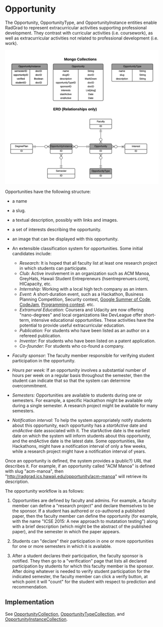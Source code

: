 # Opportunity

The Opportunity, OpportunityType, and OpportunityInstance entities enable RadGrad to represent extracurricular activities supporting professional development.  They contrast with curricular activities (i.e. coursework), as well as extracurricular activities not related to professional development (i.e. work).

<img src="images/Opportunity.png" width="600px">

Opportunities have the following structure:

* a name

* a slug.
 
* a textual description, possibly with links and images.

* a set of interests describing the opportunity.

* an image that can be displayed with this opportunity.
 
* An extensible classification system for opportunities. Some initial candidates include:

  * *Research:*  It is hoped that all faculty list at least one research project in which students can participate.
  * *Club:*  Active involvement in an organization such as ACM Manoa, GreyHats, Hawaii Student Entrepreneurs (hsentreprenuers.com), HICapacity, etc.
  * *Internship:* Working with a local high tech company as an intern.
  * *Event:*  A short-duration event, such as a Hackathon, Business Planning Competition, Security contest, [Google Summer of Code](https://developers.google.com/open-source/gsoc/), [CodeJam](https://code.google.com/codejam/), [Programming contest](https://icpc.baylor.edu/). 
etc. 
  * *Extramural Education:*  Coursera and Udacity are now offering "nano-degrees" and local organizations like DevLeague offer short-term, intensive educational opportunities. These activities have the potential to provide useful extracurricular education. 
  * *Publication:* For students who have been listed as an author on a refereed publication. 
  * *Inventor:* For students who have been listed on a patent application.
  * *Co-founder:* For students who co-found a company.
  
* *Faculty sponsor:*  The faculty member responsible for verifying student participation in the opportunity.

* *Hours per week:*  If an opportunity involves a substantial number of hours per week on a regular basis throughout the semester, then the student can indicate that so that the system can determine overcommitment. 

* *Semesters:* Opportunities are available to students during one or semesters. For example, a specific Hackathon might be available only during a single semester.  A research project might be available for many semesters. 

* *Notification interval:* To help the system appropriately notify students about this opportunity, each opportunity has a *startActive* date and *endActive* date associated with it.  The startActive date is the earliest date on which the system will inform students about this opportunity, and the endActive date is the latest date.  Some opportunities, like Hackathons, might have a notification interval of only a few weeks, while a research project might have a notification interval of years.  

Once an opportunity is defined, the system provides a (public?) URL that describes it. For example, if an opportunity called "ACM Manoa" is defined with slug "acm-manoa", then "http://radgrad.ics.hawaii.edu/opportunity/acm-manoa" will retrieve its description.

The opportunity workflow is as follows:

1. Opportunities are defined by faculty and admins.  For example, a faculty member can define a "research project"  and declare themselves to be the sponsor. If a student has authored or co-authored a published paper, then the faculty member can define the opportunity (for example, with the name "ICSE 2015: A new approach to mutatation testing") along with a brief description (which might be the abstract of the published paper), and the semester in which the paper appears. 
  
2. Students can "declare" their participation in one or more opportunities for one or more semesters in which it is available.

3. After a student declares their participation, the faculty sponsor is notified.  They then go to a "verification" page that lists all declared participation by students for which this faculty member is the sponsor. After doing whatever is needed to verify student participation for the indicated semester, the faculty member can click a verify button, at which point it will "count" for the student with respect to prediction and recommendation.

## Implementation

See [OpportunityCollection](https://philipmjohnson.gitbooks.io/radgrad-manual/content/api/jsdocs/module-Opportunity-OpportunityCollection.html), [OpportunityTypeCollection](https://philipmjohnson.gitbooks.io/radgrad-manual/content/api/jsdocs/module-OpportunityType-OpportunityTypeCollection.html), and [OpportunityInstanceCollection](https://philipmjohnson.gitbooks.io/radgrad-manual/content/api/jsdocs/module-OpportunityInstance-OpportunityInstanceCollection.html).